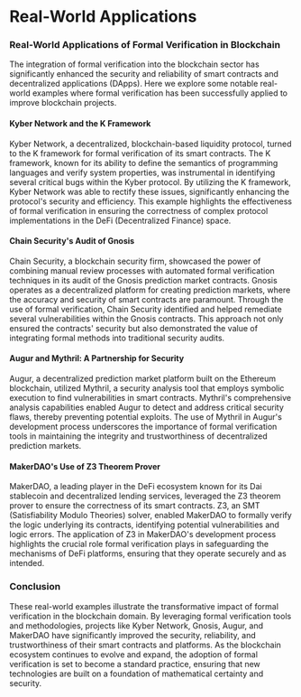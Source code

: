 # Real-World Applications

### Real-World Applications of Formal Verification in Blockchain

The integration of formal verification into the blockchain sector has significantly enhanced the security and reliability of smart contracts and decentralized applications (DApps). Here we explore some notable real-world examples where formal verification has been successfully applied to improve blockchain projects.

#### Kyber Network and the K Framework

Kyber Network, a decentralized, blockchain-based liquidity protocol, turned to the K framework for formal verification of its smart contracts. The K framework, known for its ability to define the semantics of programming languages and verify system properties, was instrumental in identifying several critical bugs within the Kyber protocol. By utilizing the K framework, Kyber Network was able to rectify these issues, significantly enhancing the protocol's security and efficiency. This example highlights the effectiveness of formal verification in ensuring the correctness of complex protocol implementations in the DeFi (Decentralized Finance) space.

#### Chain Security's Audit of Gnosis

Chain Security, a blockchain security firm, showcased the power of combining manual review processes with automated formal verification techniques in its audit of the Gnosis prediction market contracts. Gnosis operates as a decentralized platform for creating prediction markets, where the accuracy and security of smart contracts are paramount. Through the use of formal verification, Chain Security identified and helped remediate several vulnerabilities within the Gnosis contracts. This approach not only ensured the contracts' security but also demonstrated the value of integrating formal methods into traditional security audits.

#### Augur and Mythril: A Partnership for Security

Augur, a decentralized prediction market platform built on the Ethereum blockchain, utilized Mythril, a security analysis tool that employs symbolic execution to find vulnerabilities in smart contracts. Mythril's comprehensive analysis capabilities enabled Augur to detect and address critical security flaws, thereby preventing potential exploits. The use of Mythril in Augur's development process underscores the importance of formal verification tools in maintaining the integrity and trustworthiness of decentralized prediction markets.

#### MakerDAO's Use of Z3 Theorem Prover

MakerDAO, a leading player in the DeFi ecosystem known for its Dai stablecoin and decentralized lending services, leveraged the Z3 theorem prover to ensure the correctness of its smart contracts. Z3, an SMT (Satisfiability Modulo Theories) solver, enabled MakerDAO to formally verify the logic underlying its contracts, identifying potential vulnerabilities and logic errors. The application of Z3 in MakerDAO's development process highlights the crucial role formal verification plays in safeguarding the mechanisms of DeFi platforms, ensuring that they operate securely and as intended.

### Conclusion

These real-world examples illustrate the transformative impact of formal verification in the blockchain domain. By leveraging formal verification tools and methodologies, projects like Kyber Network, Gnosis, Augur, and MakerDAO have significantly improved the security, reliability, and trustworthiness of their smart contracts and platforms. As the blockchain ecosystem continues to evolve and expand, the adoption of formal verification is set to become a standard practice, ensuring that new technologies are built on a foundation of mathematical certainty and security.
